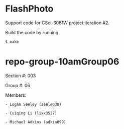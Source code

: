 FlashPhoto
=========

Support code for CSci-3081W project iteration #2.

Build the code by running

`$ make`

# repo-group-10amGroup06
Section #: 003

Group #: 06

Members:

	- Logan Seeley (seele038)

	- Cuiqing Li (lixx3527)

	- Michael Adkins (adkin099)
